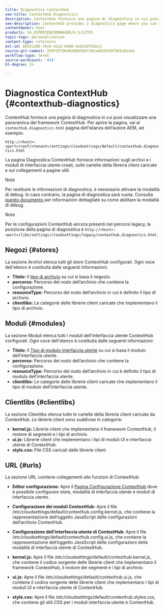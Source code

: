```yaml
---
title: Diagnostica ContextHub
seo-title: ContextHub Diagnostics
description: ContextHub fornisce una pagina di diagnostica in cui puoi visualizzare una panoramica del framework ContextHub
seo-description: ContextHub provides a diagnostics page where you can see an overview of the ContextHub framework
contentOwner: User
products: SG_EXPERIENCEMANAGER/6.5/SITES
topic-tags: personalization
content-type: reference
exl-id: b833c28b-76c6-42a2-b690-3e81ddf91bc2
source-git-commit: 259f257964829b65bb71b5a46583997581a91a4e
workflow-type: tm+mt
source-wordcount: '474'
ht-degree: 1%

---
```


# Diagnostica ContextHub {#contexthub-diagnostics}

ContextHub fornisce una pagina di diagnostica in cui puoi visualizzare una panoramica del framework ContextHub. Per aprire la pagina, vai al `contexthub.diagnostics.html` pagina dell’istanza dell’autore AEM, ad esempio:

`http://<host>:<port>/conf/<tenant>/settings/cloudsettings/default/contexthub.diagnostics.html`

La pagina Diagnostica ContextHub fornisce informazioni sugli archivi e i moduli di interfaccia utente creati, sulle cartelle della libreria client caricate e sui collegamenti a pagine utili.

>[!NOTE]
>
>Per restituire le informazioni di diagnostica, è necessario attivare la modalità di debug. In caso contrario, la pagina di diagnostica sarà vuota. Consulta [questo documento](ch-configuring.md#debugging-contexthub) per informazioni dettagliate su come abilitare la modalità di debug.

>[!NOTE]
>
>Per le configurazioni ContextHub ancora presenti nei percorsi legacy, la posizione della pagina di diagnostica è `http://<host>:<port>/libs/settings/cloudsettings/legacy/contexthub.diagnostics.html`.

## Negozi {#stores}

La sezione Archivi elenca tutti gli store ContextHub configurati. Ogni voce dell&#39;elenco è costituita dalle seguenti informazioni:

* **Titolo:** Il [tipo di archivio](/help/sites-developing/ch-samplestores.md) su cui si basa il negozio.
* **percorso:** Percorso del nodo dell’archivio che contiene la configurazione.
* **resourceType:** Percorso del nodo dell’archivio in cui è definito il tipo di archivio.
* **clientlibs:** Le categorie delle librerie client caricate che implementano il tipo di archivio.

## Moduli {#modules}

La sezione Moduli elenca tutti i moduli dell’interfaccia utente ContextHub configurati. Ogni voce dell&#39;elenco è costituita dalle seguenti informazioni:

* **Titolo:** Il [Tipo di modulo interfaccia utente](/help/sites-developing/ch-samplemodules.md) su cui si basa il modulo dell’interfaccia utente.
* **percorso:** Percorso del nodo dell’archivio che contiene la configurazione.
* **resourceType:** Percorso del nodo dell’archivio in cui è definito il tipo di modulo dell’interfaccia utente.
* **clientlibs:** Le categorie delle librerie client caricate che implementano il tipo di modulo dell’interfaccia utente.

## Clientlibs {#clientlibs}

La sezione Clientlibs elenca tutte le cartelle della libreria client caricate da ContextHub. Le librerie client sono suddivise in categorie:

* **kernel.js:** Librerie client che implementano il framework ContextHub, il motore di segmenti e i tipi di archivio.
* **ui.js:** Librerie client che implementano i tipi di moduli UI e interfaccia utente di ContextHub.
* **style.css:** File CSS caricati dalle librerie client.

## URL {#urls}

La sezione URL contiene collegamenti alle funzioni di ContextHub:

* **Editor configurazione:** Apre il [Pagina Configurazione ContextHub](ch-configuring.md) dove è possibile configurare store, modalità di interfaccia utente e moduli di interfaccia utente.

* **Configurazione dei moduli ContextHub:** Apre il file /etc/cloudsettings/default/contexthub.config.kernel.js, che contiene la rappresentazione dell’oggetto JavaScript delle configurazioni dell’archivio ContextHub.
* **Configurazione dell’interfaccia utente di ContextHub:** Apre il file /etc/cloudsettings/default/contexthub.config.ui.js, che contiene la rappresentazione dell’oggetto JavaScript delle configurazioni della modalità di interfaccia utente di ContextHub.
* **kernel.js:** Apre il file /etc/cloudsettings/default/contexthub.kernel.js, che contiene il codice sorgente delle librerie client che implementano il framework ContextHub, il motore dei segmenti e i tipi di archivio.
* **ui.js:** Apre il file /etc/cloudsettings/default/contexthub.ui.js, che contiene il codice sorgente delle librerie client che implementano i tipi di moduli UI e interfaccia utente di ContextHub.
* **style.css:** Apre il file /etc/cloudsettings/default/contexthub.styles.css, che contiene gli stili CSS per i moduli interfaccia utente e ContextHub.
